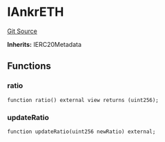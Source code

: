 # IAnkrETH
[Git Source](https://github.com/larrythecucumber321/protocol/blob/3222eb21fbb20ddd3d3fa2233072dfa96ea3e340/contracts/plugins/assets/ankr/IAnkrETH.sol)

**Inherits:**
IERC20Metadata


## Functions
### ratio


```solidity
function ratio() external view returns (uint256);
```

### updateRatio


```solidity
function updateRatio(uint256 newRatio) external;
```

